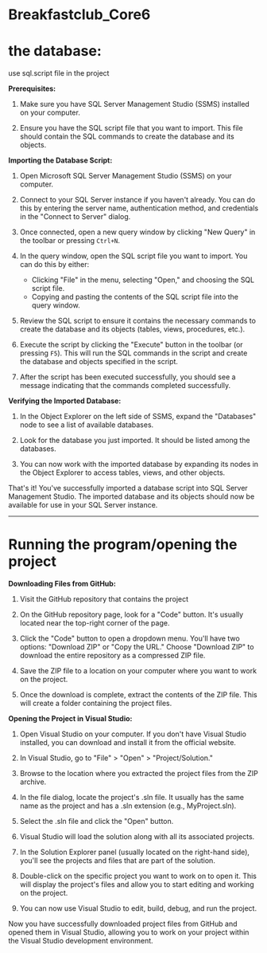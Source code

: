 # Breakfastclub_Core6

# the database:

use sql.script file in the project

**Prerequisites:**

1. Make sure you have SQL Server Management Studio (SSMS) installed on your computer.

2. Ensure you have the SQL script file that you want to import. This file should contain the SQL commands to create the database and its objects.

**Importing the Database Script:**

1. Open Microsoft SQL Server Management Studio (SSMS) on your computer.

2. Connect to your SQL Server instance if you haven't already. You can do this by entering the server name, authentication method, and credentials in the "Connect to Server" dialog.

3. Once connected, open a new query window by clicking "New Query" in the toolbar or pressing `Ctrl+N`.

4. In the query window, open the SQL script file you want to import. You can do this by either:

   - Clicking "File" in the menu, selecting "Open," and choosing the SQL script file.
   - Copying and pasting the contents of the SQL script file into the query window.

5. Review the SQL script to ensure it contains the necessary commands to create the database and its objects (tables, views, procedures, etc.).

6. Execute the script by clicking the "Execute" button in the toolbar (or pressing `F5`). This will run the SQL commands in the script and create the database and objects specified in the script.

7. After the script has been executed successfully, you should see a message indicating that the commands completed successfully.

**Verifying the Imported Database:**

1. In the Object Explorer on the left side of SSMS, expand the "Databases" node to see a list of available databases.

2. Look for the database you just imported. It should be listed among the databases.

3. You can now work with the imported database by expanding its nodes in the Object Explorer to access tables, views, and other objects.

That's it! You've successfully imported a database script into SQL Server Management Studio. The imported database and its objects should now be available for use in your SQL Server instance.

-----------------------------------------------------------------------------------
# Running the program/opening the project


**Downloading Files from GitHub:**

1. Visit the GitHub repository that contains the project 

2. On the GitHub repository page, look for a "Code" button. It's usually located near the top-right corner of the page.

3. Click the "Code" button to open a dropdown menu. You'll have two options: "Download ZIP" or "Copy the URL." Choose "Download ZIP" to download the entire repository as a compressed ZIP file.

4. Save the ZIP file to a location on your computer where you want to work on the project.

5. Once the download is complete, extract the contents of the ZIP file. This will create a folder containing the project files.

**Opening the Project in Visual Studio:**

1. Open Visual Studio on your computer. If you don't have Visual Studio installed, you can download and install it from the official website.

2. In Visual Studio, go to "File" > "Open" > "Project/Solution."

3. Browse to the location where you extracted the project files from the ZIP archive.

4. In the file dialog, locate the project's .sln file. It usually has the same name as the project and has a .sln extension (e.g., MyProject.sln).

5. Select the .sln file and click the "Open" button.

6. Visual Studio will load the solution along with all its associated projects.

7. In the Solution Explorer panel (usually located on the right-hand side), you'll see the projects and files that are part of the solution.

8. Double-click on the specific project you want to work on to open it. This will display the project's files and allow you to start editing and working on the project.

9. You can now use Visual Studio to edit, build, debug, and run the project.

Now you have successfully downloaded project files from GitHub and opened them in Visual Studio, allowing you to work on your project within the Visual Studio development environment.

